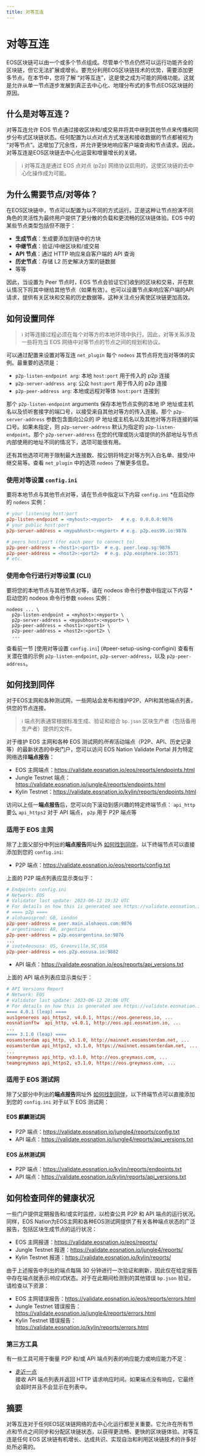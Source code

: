 ```yaml
---
title: 对等互连
---
```


# 对等互连

EOS区块链可以由一个或多个节点组成。尽管单个节点仍然可以运行功能齐全的区块链，但它无法扩展或增长。要充分利用EOS区块链技术的优势，需要添加更多节点。在本节中，您将了解 “对等互连”，这是使之成为可能的网络功能。这就是允许从单一节点逐步发展到真正去中心化、地理分布式的多节点EOS区块链的原因。

## 什么是对等互连？

对等互连允许 EOS 节点通过接收区块和/或交易并将其中继到其他节点来传播和同步分布式区块链状态。任何配置为以点对点方式发送和接收数据的节点都被视为 “对等节点”。这增加了冗余性，并允许更快地响应客户端查询和节点请求。因此，对等互连是EOS区块链去中心化运营和增量增长的关键。

>ℹ️ 对等互连是通过 EOS 点对点 (p2p) 网络协议启用的，这使区块链的去中心化操作成为可能。

## 为什么需要节点/对等体？

在EOS区块链中，节点可以配置为以不同的方式运行。正是这种让节点扮演不同角色的灵活性为最终用户提供了更分散的负载和更流畅的区块链体验。EOS 中的某些节点类型包括但不限于：

* **生成节点**：生成要添加到链中的方块
* **中继节点**：验证/中继区块和/或交易
* **API 节点**：通过 HTTP 响应来自客户端的 API 查询
* **历史节点**：存储 L2 历史解决方案的链数据
* 等等

因此，当设置为 Peer 节点时，EOS 节点会验证它们收到的区块和交易，并在默认情况下将其中继给其他节点（如果有效）。也可以设置节点来响应客户端的API请求，提供有关区块和交易的历史数据等。这种关注点分离使区块链更加高效。

## 如何设置同伴

>ℹ️ 对等连接过程必须在每个对等方的本地环境中执行。因此，对等关系涉及一些将充当 EOS 网络中对等节点的节点之间的规划和协议。

可以通过配置来设置对等互连 `net_plugin` 每个 `nodeos` 其节点将充当对等体的实例。最重要的选项是：

* `p2p-listen-endpoint arg`: 本地 `host:port` 用于传入的 p2p 连接
* `p2p-server-address arg`: 公众 `host:port` 用于传入的 p2p 连接
* `p2p-peer-address arg`: 本地或远程对等体 `host:port` 连接到

那个 `p2p-listen-endpoint` arguments 保存本地节点实例的本地 IP 地址或主机名以及侦听套接字的端口号，以接受来自其他对等方的传入连接。那个 `p2p-server-address` 参数包含面向公众的 IP 地址或主机名以及其他对等方将连接的端口号。如果未指定，则 `p2p-server-address` 默认为指定的 `p2p-listen-endpoint`。那个 `p2p-server-address` 在您的代理或防火墙提供的外部地址与节点内部使用的地址不同的情况下，选项可能很有用。

还有其他选项可用于限制最大连接数、按公钥将特定对等方列入白名单、接受/中继交易等。查看 `net_plugin` 中的选项 `nodeos` 了解更多信息。

### 使用对等设置 `config.ini`

要将本地节点与其他节点对等，请在节点中指定以下内容 `config.ini` *在启动你的 `nodeos` 实例：

```ini
# your listening host:port
p2p-listen-endpoint = <myhost>:<myport>   # e.g. 0.0.0.0:9876
# your public host:port
p2p-server-address = <mypubhost>:<myport> # e.g. p2p.eos99.io:9876

# peers host:port (for each peer to connect to)
p2p-peer-address = <host1>:<port1>  # e.g. peer.leap.sg:9876
p2p-peer-address = <host2>:<port2>  # e.g. p2p.eosphere.io:3571
# etc.
```

### 使用命令行进行对等设置 (CLI)

要将您的本地节点与其他节点对等，请在 nodeos 命令行参数中指定以下内容 * 启动您的 nodeos 命令行参数 `nodeos` 实例：

```shell
nodeos ... \
  p2p-listen-endpoint = <myhost>:<myport> \
  p2p-server-address = <mypubhost>:<myport> \
  p2p-peer-address = <host1>:<port1> \
  p2p-peer-address = <host2>:<port2> \
  ...
```

查看前一节 [使用对等设置 `config.ini`] (#peer-setup-using-configini) 查看有关潜在值的示例 `p2p-listen-endpoint`, `p2p-server-address`，以及 `p2p-peer-address`。

## 如何找到同伴

对于EOS主网和各种测试网，一些网站会发布和维护P2P、API和其他端点列表，供您的节点连接。

>ℹ️ 端点列表通常根据标准生成、验证和组合 `bp.json` 区块生产者（包括备用生产者）提供的文件。

对于维护 EOS 主网和各种 EOS 测试网的*所有*活动端点（P2P、API、历史记录等）的最新状态的中央门户，您可以访问 EOS Nation Validate Portal 并为特定网络选择**端点报告**：

* EOS 主网端点：https://validate.eosnation.io/eos/reports/endpoints.html
* Jungle Testnet 端点：https://validate.eosnation.io/jungle4/reports/endpoints.html
* Kylin Testnet：https://validate.eosnation.io/kylin/reports/endpoints.html

访问以上任一**端点报告**后，您可以向下滚动到感兴趣的特定终端节点： `api_http` 要么 `api_https2` 对于 API 端点， `p2p` 用于 P2P 端点等

### 适用于 EOS 主网

除了上面父部分中列出的**端点报告**网址外 [如何找到同伴](#how-to-locate-peers)，以下终端节点可以直接添加到您的 `config.ini`:

* P2P 端点：https://validate.eosnation.io/eos/reports/config.txt

上面的 P2P 端点列表应显示类似于：

```ini
# Endpoints config.ini
# Network: EOS
# Validator last update: 2023-06-12 19:32 UTC
# For details on how this is generated see https://validate.eosnation.io/about/
# ==== p2p ====
# alohaeosprod: GB, London
p2p-peer-address = peer.main.alohaeos.com:9876
# argentinaeos: AR, argentina
p2p-peer-address = p2p.eosargentina.io:9876
...
# ivote4eosusa: US, Greenville,SC,USA
p2p-peer-address = eos.p2p.eosusa.io:9882
```

* API 端点：https://validate.eosnation.io/eos/reports/api_versions.txt

上面的 API 端点列表应显示类似于：

```ini
# API Versions Report
# Network: EOS
# Validator last update: 2023-06-12 20:06 UTC
# For details on how this is generated see https://validate.eosnation.io/about/
==== 4.0.1 (leap) ====
aus1genereos api_https2, v4.0.1, https://eos.genereos.io, ...
eosnationftw  api_http, v4.0.1, http://eos.api.eosnation.io, ...
...
==== 3.1.0 (leap) ====
eosamsterdam api_http, v3.1.0, http://mainnet.eosamsterdam.net, ...
eosamsterdam api_https2, v3.1.0, https://mainnet.eosamsterdam.net, ...
...
teamgreymass api_http, v3.1.0, http://eos.greymass.com, ...
teamgreymass api_https2, v3.1.0, https://eos.greymass.com, ...
```

### 适用于 EOS 测试网

除了父部分中列出的**端点报告**网址外 [如何找到同伴](#how-to-locate-peers)，以下终端节点可以直接添加到您的 `config.ini` 对于以下 EOS 测试网：

#### EOS 麒麟测试网

* P2P 端点：https://validate.eosnation.io/jungle4/reports/config.txt
* API 端点：https://validate.eosnation.io/jungle4/reports/api_versions.txt

#### EOS 丛林测试网

* P2P 端点：https://validate.eosnation.io/kylin/reports/endpoints.txt
* API 端点：https://validate.eosnation.io/kylin/reports/api_versions.txt

## 如何检查同伴的健康状况

一些门户提供定期报告和/或实时监控，以检查公共 P2P 和 API 端点的运行状况。同样，EOS Nation为EOS主网和各种EOS测试网提供了有关各种端点状态的广泛报告，包括区块生成节点的运行状况：

* EOS 主网报道：https://validate.eosnation.io/eos/reports/
* Jungle Testnet 报道：https://validate.eosnation.io/jungle4/reports/
* Kylin Testnet 报道：https://validate.eosnation.io/kylin/reports/

由于上述报告中列出的端点每隔 30 分钟进行一次验证和刷新，因此仅在给定报告中存在端点就表示*响应式*状态。对于在此期间检测到的其他错误 `bp.json` 验证，请检查以下资源：

* EOS 主网错误报告：https://validate.eosnation.io/eos/reports/errors.html
* Jungle Testnet 错误报告：https://validate.eosnation.io/jungle4/reports/errors.html
* Kylin Testnet 错误报告：https://validate.eosnation.io/kylin/reports/errors.html

### 第三方工具

有一些工具可用于衡量 P2P 和/或 API 端点列表的响应能力或响应能力不足：

* [走近一点](https://medium.com/hackernoon/find-the-best-api-endpoint-for-your-eos-dapp-7b7489cb6449)  
  接收 API 端点列表并返回 HTTP 请求响应时间。如果端点没有响应，它最终会超时并且不会显示在列表中。

## 摘要

对等互连对于任何EOS区块链网络的去中心化运行都至关重要。它允许在所有节点和节点之间同步和分配区块链状态，以获得更流畅、更快的区块链体验。对等互连是任何 EOS 区块链有机增长、达成共识、实现自治和利用区块链技术的许多好处所必需的。

